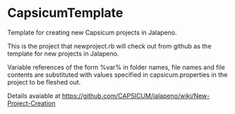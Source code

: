 CapsicumTemplate
================

Template for creating new Capsicum projects in Jalapeno. 


This is the project that newproject.rb will check out from github as the template for new projects in Jalapeno.  

Variable references of the form %var% in folder names, file names and file contents are substituted with values specified in capsicum.properties in the project to be fleshed out. 

Details avaiable at https://github.com/CAPSICUM/jalapeno/wiki/New-Project-Creation
